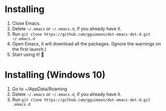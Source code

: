 # Installing

1. Close Emacs.
2. Delete `~/.emacs` or `~/.emacs.d`, if you already have it.
3. Run `git clone https://github.com/gguimoon/dot-emacs-dot-d.git ~/.emacs.d`
4. Open Emacs, it will download all the packages. (Ignore the warnings on the first launch.)
5. Start using it! :tada:

# Installing (Windows 10)

1. Go to ~/AppData/Roaming
2. Delete `~/.emacs` or `~/.emacs.d`, if you already have it.
3. Run `git clone https://github.com/gguimoon/dot-emacs-dot-d.git .emacs.d`
